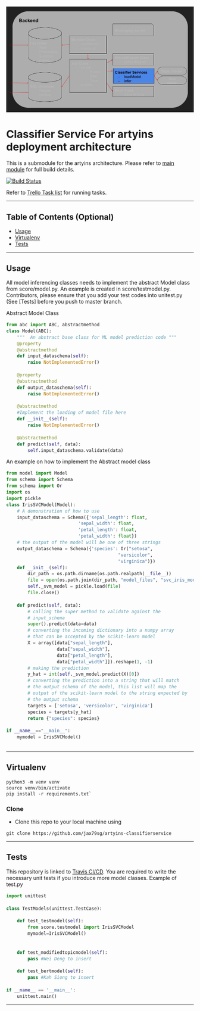 [![Classifier Service](https://github.com/jax79sg/artyins-classifierservice/raw/master/images/SoftwareArchitectureClassifierService.jpg)]()

# Classifier Service For artyins deployment architecture
This is a submodule for the artyins architecture. Please refer to [main module](https://github.com/jax79sg/artyins) for full build details.

[![Build Status](https://travis-ci.com/jax79sg/artyins-classifierservice.svg?token=BREzYzgtHGHQp4of21Xp&branch=master)](https://travis-ci.com/jax79sg/artyins-classifierservice)

Refer to [Trello Task list](https://trello.com/c/qlDHKzBN) for running tasks.

---

## Table of Contents (Optional)

- [Usage](#Usage)
- [Virtualenv](#Virtualenv)
- [Tests](#Tests)

---

## Usage
All model inferencing classes needs to implement the abstract Model class from score/model.py. An example is created in score/testmodel.py. Contributors, please ensure that you add your test codes into unitest.py (See [Tests] before you push to master branch.

Abstract Model Class
```python
from abc import ABC, abstractmethod
class Model(ABC):
    """  An abstract base class for ML model prediction code """
    @property
    @abstractmethod
    def input_dataschema(self):
        raise NotImplementedError()

    @property
    @abstractmethod
    def output_dataschema(self):
        raise NotImplementedError()

    @abstractmethod
    #Implement the loading of model file here
    def __init__(self):
        raise NotImplementedError()

    @abstractmethod
    def predict(self, data):
        self.input_dataschema.validate(data)

```
An example on how to implement the Abstract model class
```python
from model import Model
from schema import Schema
from schema import Or
import os
import pickle
class IrisSVCModel(Model):
    # A demonstration of how to use 
    input_dataschema = Schema({'sepal_length': float,
                           'sepal_width': float,
                           'petal_length': float,
                           'petal_width': float})
    # the output of the model will be one of three strings
    output_dataschema = Schema({'species': Or("setosa", 
                                          "versicolor", 
                                          "virginica")})
    def __init__(self):
        dir_path = os.path.dirname(os.path.realpath(__file__))
        file = open(os.path.join(dir_path, "model_files", "svc_iris_model.pickle"), 'rb')
        self._svm_model = pickle.load(file)
        file.close()

    def predict(self, data):
        # calling the super method to validate against the
        # input_schema
        super().predict(data=data)
        # converting the incoming dictionary into a numpy array 
        # that can be accepted by the scikit-learn model
        X = array([data["sepal_length"], 
                   data["sepal_width"], 
                   data["petal_length"],
                   data["petal_width"]]).reshape(1, -1)
        # making the prediction 
        y_hat = int(self._svm_model.predict(X)[0])
        # converting the prediction into a string that will match 
        # the output schema of the model, this list will map the 
        # output of the scikit-learn model to the string expected by 
        # the output schema
        targets = ['setosa', 'versicolor', 'virginica']
        species = targets[y_hat]
        return {"species": species}

if __name__=="__main__":
    mymodel = IrisSVCModel()
	
```
---

## Virtualenv
```shell
python3 -m venv venv
source venv/bin/activate
pip install -r requirements.txt`
```
### Clone

- Clone this repo to your local machine using 
```shell
git clone https://github.com/jax79sg/artyins-classifierservice
```
---

## Tests 
This repository is linked to [Travis CI/CD](https://travis-ci.com/jax79sg/artyins-classifierservice). You are required to write the necessary unit tests if you introduce more model classes.
Example of test.py
```python
import unittest

class TestModels(unittest.TestCase):

    def test_testmodel(self):
        from score.testmodel import IrisSVCModel
        mymodel=IrisSVCModel()
        

    def test_modifiedtopicmodel(self):
        pass #Wei Deng to insert

    def test_bertmodel(self):
        pass #Kah Siong to insert

if __name__ == '__main__':
    unittest.main()
```

---

